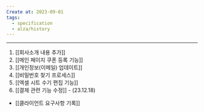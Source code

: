 ```yaml
---
Create at: 2023-09-01
tags:
  - specification
  - alza/history
---
```

---

1. [[회사소개 내용 추가]]
2. [[메인 페이지 쿠폰 등록 기능]]
3. [[개인정보(이메일) 업데이트]]
4. [[비밀번호 찾기 프로세스]]
5. [[엑셀 시트 수기 편집 기능]]
6. [[결제 관련 기능 수정]] - (23.12.18)
- [[클라이언트 요구사항 기록]]